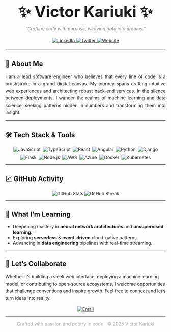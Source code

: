 <h1 align="center" style="font-size: 3rem; margin-bottom: 0.2em;">✨ Victor Kariuki ✨</h1>
<p align="center" style="font-style: italic; color: #888;">“Crafting code with purpose, weaving data into dreams.”</p>

<div align="center" style="margin: 1.5em 0;">
  <a href="https://linkedin.com/in/kvictor" target="_blank">
    <img src="https://img.shields.io/badge/LinkedIn-%230077B5.svg?logo=linkedin&logoColor=white" alt="LinkedIn" />
  </a>
  <a href="https://twitter.com/Don_VKariuki" target="_blank">
    <img src="https://img.shields.io/badge/Twitter-%231DA1F2.svg?logo=twitter&logoColor=white" alt="Twitter" />
  </a>
  <a href="https://victorkariuki.github.com" target="_blank">
    <img src="https://img.shields.io/badge/Website-%23FF5722.svg?logo=firefox&logoColor=white" alt="Website" />
  </a>
</div>

---

## 💫 About Me

<p style="line-height: 1.6; text-align: justify;">
  I am a lead software engineer who believes that every line of code is a brushstroke in a grand digital canvas. My journey spans crafting intuitive web experiences and architecting robust back-end services. In the silence between deployments, I wander the realms of machine learning and data science, seeking patterns hidden in numbers and transforming them into insight.
</p>

---

## 🛠️ Tech Stack & Tools

<div align="center" style="display: flex; flex-wrap: wrap; justify-content: center; gap: 0.5em;">
  <img src="https://img.shields.io/badge/-JavaScript-black?style=flat-square&logo=javascript" alt="JavaScript"/>
  <img src="https://img.shields.io/badge/-TypeScript-black?style=flat-square&logo=typescript" alt="TypeScript"/>
  <img src="https://img.shields.io/badge/-React-black?style=flat-square&logo=react" alt="React"/>
  <img src="https://img.shields.io/badge/-Angular-black?style=flat-square&logo=angular" alt="Angular"/>
  <img src="https://img.shields.io/badge/-Python-black?style=flat-square&logo=python" alt="Python"/>
  <img src="https://img.shields.io/badge/-Django-black?style=flat-square&logo=django" alt="Django"/>
  <img src="https://img.shields.io/badge/-Flask-black?style=flat-square&logo=flask" alt="Flask"/>
  <img src="https://img.shields.io/badge/-Node.js-black?style=flat-square&logo=node.js" alt="Node.js"/>
  <img src="https://img.shields.io/badge/-AWS-black?style=flat-square&logo=amazon-aws" alt="AWS"/>
  <img src="https://img.shields.io/badge/-Azure-black?style=flat-square&logo=microsoft-azure" alt="Azure"/>
  <img src="https://img.shields.io/badge/-Docker-black?style=flat-square&logo=docker" alt="Docker"/>
  <img src="https://img.shields.io/badge/-Kubernetes-black?style=flat-square&logo=kubernetes" alt="Kubernetes"/>
</div>

---

## 📈 GitHub Activity

<div align="center">
  <img src="https://github-readme-stats.vercel.app/api?username=victorKariuki&show_icons=true&theme=dark&count_private=true&border_radius=8" alt="GitHub Stats" />
  <img src="https://github-readme-streak-stats.herokuapp.com/?user=victorKariuki&theme=dark&border_radius=8" alt="GitHub Streak" />
</div>

---

## 🌱 What I’m Learning

<ul>
  <li>Deepening mastery in <strong>neural network architectures</strong> and <strong>unsupervised learning</strong>.</li>
  <li>Exploring <strong>serverless</strong> & <strong>event-driven</strong> cloud-native patterns.</li>
  <li>Advancing in <strong>data engineering</strong> pipelines with real-time streaming.</li>
</ul>

---

## 🤝 Let’s Collaborate

<p style="line-height: 1.6;">
  Whether it’s building a sleek web interface, deploying a machine learning model, or contributing to open-source ecosystems, I welcome opportunities that challenge conventions and inspire growth. Feel free to connect and let’s turn ideas into reality.
</p>

<div align="center" style="margin-top: 1em;">
  <a href="mailto:kariuki.victor@breviamlogistics.co.ke">
    <img src="https://img.shields.io/badge/Email-%23D14836.svg?logo=gmail&logoColor=white" alt="Email" />
  </a>
</div>

---

<p align="center" style="font-size: 0.9rem; color: #aaa;">
  Crafted with passion and poetry in code · © 2025 Victor Kariuki
</p>
